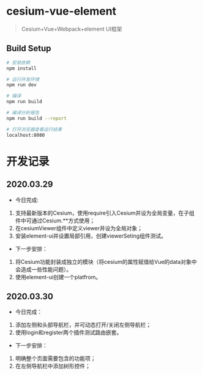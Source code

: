 # cesium-vue-element

>  Cesium+Vue+Webpack+element UI框架

## Build Setup

```bash
# 安装依赖
npm install

# 运行开发环境
npm run dev

# 编译
npm run build

# 编译分析报告
npm run build --report

# 打开浏览器查看运行结果
localhost:8080
```

# 开发记录
## 2020.03.29 
+ 今日完成:
1. 支持最新版本的Cesium，使用require引入Cesium并设为全局变量，在子组件中可通过Cesium.**方式使用；
2. 在cesiumViewer组件中定义viewer并设为全局对象；
3. 安装element-ui并设置局部引用，创建viewerSeting组件测试。
+ 下一步安排：
1. 将Cesium功能封装成独立的模块（将cesium的属性赋值给Vue的data对象中会造成一些性能问题）。
2. 使用element-ui创建一个platfrom。

## 2020.03.30
+ 今日完成：
1. 添加左侧和头部导航栏，并可动态打开/关闭左侧导航栏；
2. 使用login和register两个插件测试路由嵌套。
+ 下一步安排：
1. 明确整个页面需要包含的功能项；
2. 在左侧导航栏中添加树形控件；
